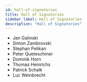 ```yaml
---
id: hall-of-signatories
title: Hall of Signatories
sidebar_label: Hall of Signatories
description: "Hall of Signatories"
---
```


- Jan Galinski 
- Simon Zambrovski 
- Stephan Pelikan 
- Peter Queteschiner 
- Dominik Horn 
- Thomas Heinrichs
- Patrick Schalk
- Luc Weinbrecht